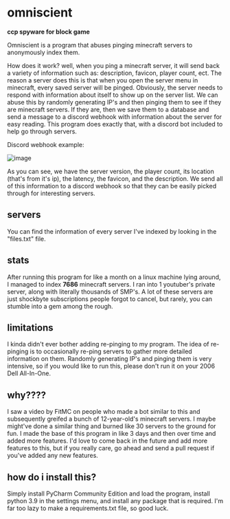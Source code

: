 # omniscient
**ccp spyware for block game**

Omniscient is a program that abuses pinging minecraft servers to anonymously index them. 

How does it work? well, when you ping a minecraft server, it will send back a variety of information such as: description, favicon, player count, ect. The reason a
server does this is that when you open the server menu in minecraft, every saved server will be pinged. Obviously, the server needs to respond with information about
itself to show up on the server list. We can abuse this by randomly generating IP's and then pinging them to see if they are minecraft servers. If they are, then we
save them to a database and send a message to a discord webhook with information about the server for easy reading. This program does exactly that, with a discord bot
included to help go through servers.

Discord webhook example:

![image](https://media.discordapp.net/attachments/467816198592266251/1120217383253053490/image.png)

As you can see, we have the server version, the player count, its location (that's from it's ip), the latency, the favicon, and the description. We send all of this 
information to a discord webhook so that they can be easily picked through for interesting servers.

## servers
You can find the information of every server I've indexed by looking in the "files.txt" file.

## stats
After running this program for like a month on a linux machine lying around, I managed to index **7686** minecraft servers. I ran into 1 youtuber's private server,
along with literally thousands of SMP's. A lot of these servers are just shockbyte subscriptions people forgot to cancel, but rarely, you can stumble into a gem
among the rough.

## limitations
I kinda didn't ever bother adding re-pinging to my program. The idea of re-pinging is to occasionally re-ping servers to gather more detailed information on them.
Randomly generating IP's and pinging them is very intensive, so if you would like to run this, please don't run it on your 2006 Dell All-In-One.

## why????
I saw a video by FitMC on people who made a bot similar to this and subsequently greifed a bunch of 12-year-old's minecraft servers. I maybe might've done a similar
thing and burned like 30 servers to the ground for fun. I made the base of this program in like 3 days and then over time and added more features. I'd love to come
back in the future and add more features to this, but if you really care, go ahead and send a pull request if you've added any new features.

## how do i install this?
Simply install PyCharm Community Edition and load the program, install python 3.9 in the settings menu, and install any package that is required. I'm far too lazy 
to make a requirements.txt file, so good luck.